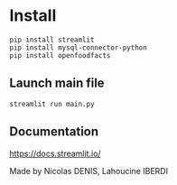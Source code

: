 # Install

```console
pip install streamlit
pip install mysql-connector-python
pip install openfoodfacts
```

## Launch main file

```console
streamlit run main.py
```

## Documentation

https://docs.streamlit.io/

Made by Nicolas DENIS, Lahoucine IBERDI
